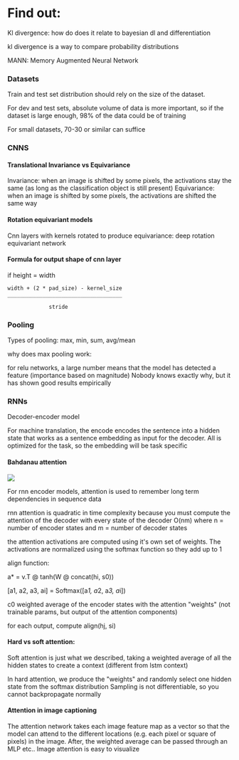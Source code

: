 # Find out:

Kl divergence: how do does it relate to bayesian dl and differentiation

kl divergence is a way to compare probability distributions

MANN: Memory Augmented Neural Network

### Datasets

Train and test set distribution should rely on the size of the dataset.

For dev and test sets, absolute volume of data is more important, so if the dataset is large enough, 98% of the data could be of training

For small datasets, 70-30 or similar can suffice


### CNNS

#### Translational Invariance vs Equivariance

Invariance: when an image is shifted by some pixels, the activations stay the same (as long as the classification object is still present)
Equivariance: when an image is shifted by some pixels, the activations are shifted the same way

#### Rotation equivariant models

Cnn layers with kernels rotated to produce equivariance: deep rotation equivariant network


#### Formula for output shape of cnn layer  

if height = width

```
width + (2 * pad_size) - kernel_size
____________________________________

             stride
```

### Pooling

Types of pooling:
max, min, sum, avg/mean

why does max pooling work:

for relu networks, a large number means that the model has detected a feature (importance based on magnitude)
Nobody knows exactly why, but it has shown good results empirically


### RNNs

Decoder-encoder model

For machine translation, the encode encodes the sentence into a hidden state that works as a sentence embedding as input for the decoder. All is optimized for the task, so the embedding will be task specific
 
#### Bahdanau attention  

![](https://www.youtube.com/watch?v=B3uws4cLcFw)

For rnn encoder models, attention is used to remember long term dependencies in sequence data

rnn attention is quadratic in time complexity because you must compute the attention of the decoder with every state of the decoder
O(nm) where n = number of encoder states and m = number of decoder states

the attention activations are computed using it's own set of weights. The activations are normalized using the softmax function so they add up to 1

align function:

a* = v.T @ tanh(W @ concat(hi, s0))

[a1, a2, a3, ai] = Softmax([a*1, a*2, a*3, a*i])

c0 weighted average of the encoder states with the attention "weights" (not trainable params, but output of the attention components)

for each output, compute
align(hj, si)

#### Hard vs soft attention: 

Soft attention is just what we described, taking a weighted average of all the hidden states to create a context (different from lstm context)

In hard attention, we produce the "weights" and randomly select one hidden state from the softmax distribution
Sampling is not differentiable, so you cannot backpropagate normally

#### Attention in image captioning

The attention network takes each image feature map as a vector so that the model can attend to the different locations (e.g. each pixel or square of pixels) in the image. After, the weighted average can be passed through an MLP etc..
Image attention is easy to visualize

